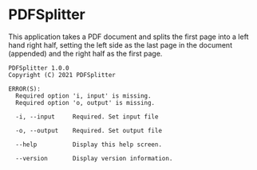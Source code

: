 # PDFSplitter

This application takes a PDF document and splits the first page into a left hand right half, setting the left side as the last page in the document (appended) and the right half as the first page. 

```
PDFSplitter 1.0.0
Copyright (C) 2021 PDFSplitter

ERROR(S):
  Required option 'i, input' is missing.
  Required option 'o, output' is missing.

  -i, --input     Required. Set input file

  -o, --output    Required. Set output file

  --help          Display this help screen.

  --version       Display version information.
```
